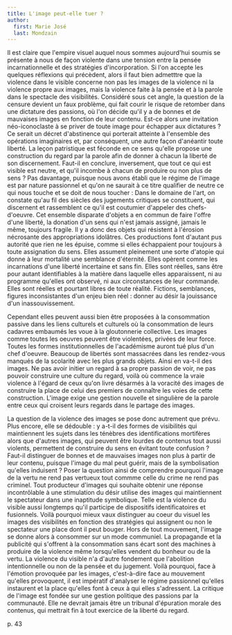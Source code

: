 ```yaml
---
title: L'image peut-elle tuer ?
author:
  first: Marie José
  last: Mondzain
---
```


Il est claire que l'empire visuel auquel nous sommes aujourd'hui soumis se présente à nous de façon violente dans une tension entre la pensée incarnationnelle et des stratégies d'incorporation. Si l'on accepte les quelques réflexions qui précèdent, alors il faut bien admetttre que la violence dans le visible concerne non pas les images de la violence ni la violence propre aux images, mais la violence faite à la pensée et à la parole dans le spectacle des visibilités. Considéré sous cet angle, la question de la censure devient un faux problème, qui fait courir le risque de retomber dans une dictature des passions, où l'on décide qu'il y a de bonnes et de mauvaises images en fonction de leur contenu. Est-ce alors une invitation néo-iconoclaste à se priver de toute image pour échapper aux dictatures ? Ce serait un décret d'abstinence qui porterait atteinte à l'ensemble des opérations imaginaires et, par conséquent, une autre façon d'anéantir toute liberté. La leçon patristique est féconde en ce sens qu'elle propose une construction du regard par la parole afin de donner à chacun la liberté de son discernement. Faut-il en conclure, inversement, que tout ce qui est visible est neutre, et qu'il incombe à chacun de produire ou non plus de sens ? Pas davantage, puisque nous avons établi que le régime de l'image est par nature passionnel et qu'on ne saurait à ce titre qualifier de neutre ce qui nous touche et se doit de nous toucher : Dans le domaine de l'art, on constate qu'au fil des siècles des jugements critiques se constituent, qui discernent et rassemblent ce qu'il est coutumier d'appeler des chefs-d'oeuvre. Cet ensemble disparate d'objets a en commun de faire l'offre d'une liberté, la donation d'un sens qui n'est jamais assigné, jamais le même, toujours fragile. Il y a donc des objets qui résistent à l'érosion nécrosante des appropriations idolâtres. Ces productions font d'autant pus autorité que rien ne les épuise, comme si elles échappaient pour toujours à toute assignation du sens. Elles assument pleinement une sorte d'atopie qui donne à leur mortalité une semblance d'éternité. Elles opèrent comme les incarnations d'une liberté incertaine et sans fin. Elles sont réelles, sans être pour autant identifiables à la matière dans laquelle elles apparaissent, ni au programme qu'elles ont observé, ni aux circonstances de leur commande. Elles sont réelles et pourtant libres de toute réalité.  Fictions, semblances, figures inconsistantes d'un enjeu bien réel : donner au désir la jouissance d'un inassouvissement.

Cependant elles peuvent aussi bien être proposées à la consommation passive dans les liens culturels et culturels où la consommation de leurs cadavres embaumés les voue à la gloutonnerie collective. Les images comme toutes les oeuvres peuvent être violentées, privées de leur force. Toutes les formes institutionnelles de l'académisme auront tué plus d'un chef d'oeuvre. Beaucoup de libertés sont massacrées dans les rendez-vous manqués de la scolarité avec les plus grands objets. Ainsi en va-t-il des images. Ne pas avoir initier un regard à sa propre passion de voir, ne pas pouvoir construire une culture du regard, voilà où commence la vraie violence à l'égard de ceux qu'on livre désarmés à la voracité des images de construire la place de celui des premiers de connaître les voies de cette construction. L'image exige une gestion nouvelle et singulière de la parole entre ceux qui croisent leurs regards dans le partage des images.

La question de la violence des images se pose donc autrement que prévu. Plus encore, elle se dédouble : y a-t-il des formes de visibilités qui maintiennent les sujets dans les ténèbres des identifications mortifères alors que d'autres images, qui peuvent être lourdes de contenus tout aussi violents, permettent de construire du sens en évitant toute confusion ? Faut-il distinguer de bonnes et de mauvaises images non plus à partir de leur contenu, puisque l'image du mal peut guérir, mais de la symbolisation qu'elles induisent ? Poser la question ainsi de comprendre pourquoi l'image de la vertu ne rend pas vertueux tout commme celle du crime ne rend pas criminel. Tout producteur d'images qui souhaite obtenir une réponse incontrôlable à une stimulation du désir utilise des images qui maintiennent le spectateur dans une inaptitude symbolique. Telle est la violence du visible aussi longtemps qu'il participe de dispositifs identificatoires et fusionnels. Voilà pourquoi mieux vaux distinguer au coeur du visuel les images des visibilités en fonction des stratégies qui assignent ou non le spectateur une place dont il peut bouger. Hors de tout mouvement, l'image se donne alors à consommer sur un mode communiel. La propagande et la publicité qui s'offrent à la consommation sans écart sont des machines à produire de la violence même lorsqu'elles vendent du bonheur ou de la vertu. La violence du visible n'a d'autre fondement que l'abolition intentionnelle ou non de la pensée et du jugement. Voilà pourquoi, face à l'émotion provoquée par les images, c'est-à-dire face au mouvement qu'elles provoquent, il est impératif d'analyser le régime passionnel qu'elles instaurent et la place qu'elles font à ceux à qui elles s'adressent. La critique de l'image est fondée sur une gestion politique des passions par la communauté. Elle ne devrait jamais être un tribunal d'épuration morale des contenus, qui mettrait fin à tout exercice de la liberté du regard.

p. 43